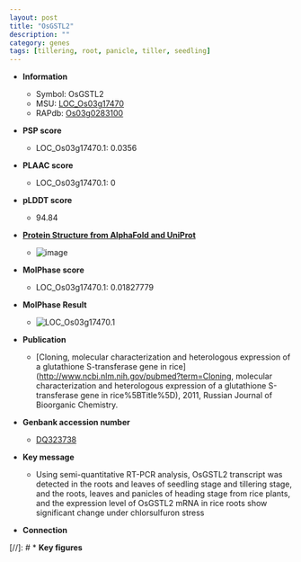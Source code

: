 ```yaml
---
layout: post
title: "OsGSTL2"
description: ""
category: genes
tags: [tillering, root, panicle, tiller, seedling]
---
```


* **Information**  
    + Symbol: OsGSTL2  
    + MSU: [LOC_Os03g17470](http://rice.plantbiology.msu.edu/cgi-bin/ORF_infopage.cgi?orf=LOC_Os03g17470)  
    + RAPdb: [Os03g0283100](http://rapdb.dna.affrc.go.jp/viewer/gbrowse_details/irgsp1?name=Os03g0283100)  

* **PSP score**  
    + LOC_Os03g17470.1: 0.0356 

* **PLAAC score**  
    + LOC_Os03g17470.1: 0 

* **pLDDT score**
    + 94.84

* **[Protein Structure from AlphaFold and UniProt](https://www.uniprot.org/uniprotkb/Q8H8U5/entry#structure)**
    + ![image](https://ricepsp.github.io/images/Q8/AF-Q8H8U5-F1.png)

* **MolPhase score**
    + LOC_Os03g17470.1: 0.01827779

* **MolPhase Result**
    + ![LOC_Os03g17470.1](https://304243504.github.io/Pictures/LOC_Os03g/LOC_Os03g17470.1.png)

* **Publication**  
    + [Cloning, molecular characterization and heterologous expression of a glutathione S-transferase gene in rice](http://www.ncbi.nlm.nih.gov/pubmed?term=Cloning, molecular characterization and heterologous expression of a glutathione S-transferase gene in rice%5BTitle%5D), 2011, Russian Journal of Bioorganic Chemistry.

* **Genbank accession number**  
    + [DQ323738](http://www.ncbi.nlm.nih.gov/nuccore/DQ323738)

* **Key message**  
    + Using semi-quantitative RT-PCR analysis, OsGSTL2 transcript was detected in the roots and leaves of seedling stage and tillering stage, and the roots, leaves and panicles of heading stage from rice plants, and the expression level of OsGSTL2 mRNA in rice roots show significant change under chlorsulfuron stress

* **Connection**  

[//]: # * **Key figures**  


